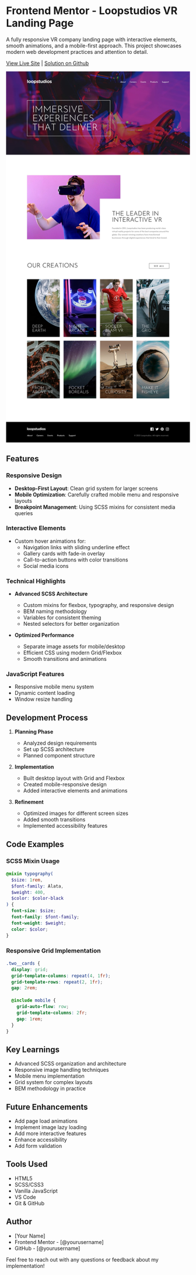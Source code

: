 # Frontend Mentor - Loopstudios VR Landing Page

A fully responsive VR company landing page with interactive elements, smooth animations, and a mobile-first approach. This project showcases modern web development practices and attention to detail.

[View Live Site](https://loopstudioslandingpagefrontendmentor.netlify.app/) | [Solution on Github](https://github.com/uixcem/LoopStudiosLandingPage-Solution)

![Project Preview](./design/desktop-design.jpg)

## Features

### Responsive Design

- **Desktop-First Layout**: Clean grid system for larger screens
- **Mobile Optimization**: Carefully crafted mobile menu and responsive layouts
- **Breakpoint Management**: Using SCSS mixins for consistent media queries

### Interactive Elements

- Custom hover animations for:
  - Navigation links with sliding underline effect
  - Gallery cards with fade-in overlay
  - Call-to-action buttons with color transitions
  - Social media icons

### Technical Highlights

- **Advanced SCSS Architecture**

  - Custom mixins for flexbox, typography, and responsive design
  - BEM naming methodology
  - Variables for consistent theming
  - Nested selectors for better organization

- **Optimized Performance**
  - Separate image assets for mobile/desktop
  - Efficient CSS using modern Grid/Flexbox
  - Smooth transitions and animations

### JavaScript Features

- Responsive mobile menu system
- Dynamic content loading
- Window resize handling

## Development Process

1. **Planning Phase**

   - Analyzed design requirements
   - Set up SCSS architecture
   - Planned component structure

2. **Implementation**

   - Built desktop layout with Grid and Flexbox
   - Created mobile-responsive design
   - Added interactive elements and animations

3. **Refinement**
   - Optimized images for different screen sizes
   - Added smooth transitions
   - Implemented accessibility features

## Code Examples

### SCSS Mixin Usage

```scss
@mixin typography(
  $size: 1rem,
  $font-family: Alata,
  $weight: 400,
  $color: $color-black
) {
  font-size: $size;
  font-family: $font-family;
  font-weight: $weight;
  color: $color;
}
```

### Responsive Grid Implementation

```scss
.two__cards {
  display: grid;
  grid-template-columns: repeat(4, 1fr);
  grid-template-rows: repeat(2, 1fr);
  gap: 2rem;

  @include mobile {
    grid-auto-flow: row;
    grid-template-columns: 2fr;
    gap: 1rem;
  }
}
```

## Key Learnings

- Advanced SCSS organization and architecture
- Responsive image handling techniques
- Mobile menu implementation
- Grid system for complex layouts
- BEM methodology in practice

## Future Enhancements

- Add page load animations
- Implement image lazy loading
- Add more interactive features
- Enhance accessibility
- Add form validation

## Tools Used

- HTML5
- SCSS/CSS3
- Vanilla JavaScript
- VS Code
- Git & GitHub

## Author

- [Your Name]
- Frontend Mentor - [@yourusername]
- GitHub - [@yourusername]

Feel free to reach out with any questions or feedback about my implementation!
